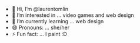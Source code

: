 - 👋 Hi, I’m @laurentomlin
- 👀 I’m interested in ... video games and web design
- 🌱 I’m currently learning ... web design
- 😄 Pronouns: ... she/her
- ⚡ Fun fact: ... I paint :D

<!---
laurentomlin/laurentomlin is a ✨ special ✨ repository because its `README.md` (this file) appears on your GitHub profile.
You can click the Preview link to take a look at your changes.
--->
